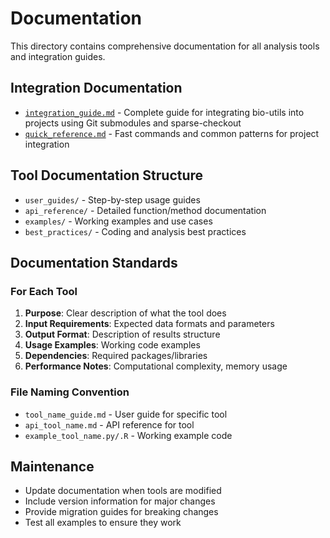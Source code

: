 # Documentation

This directory contains comprehensive documentation for all analysis tools and integration guides.

## Integration Documentation

- [`integration_guide.md`](integration_guide.md) - Complete guide for integrating bio-utils into projects using Git submodules and sparse-checkout
- [`quick_reference.md`](quick_reference.md) - Fast commands and common patterns for project integration

## Tool Documentation Structure

- `user_guides/` - Step-by-step usage guides
- `api_reference/` - Detailed function/method documentation  
- `examples/` - Working examples and use cases
- `best_practices/` - Coding and analysis best practices

## Documentation Standards

### For Each Tool
1. **Purpose**: Clear description of what the tool does
2. **Input Requirements**: Expected data formats and parameters
3. **Output Format**: Description of results structure
4. **Usage Examples**: Working code examples
5. **Dependencies**: Required packages/libraries
6. **Performance Notes**: Computational complexity, memory usage

### File Naming Convention
- `tool_name_guide.md` - User guide for specific tool
- `api_tool_name.md` - API reference for tool
- `example_tool_name.py/.R` - Working example code

## Maintenance

- Update documentation when tools are modified
- Include version information for major changes
- Provide migration guides for breaking changes
- Test all examples to ensure they work
